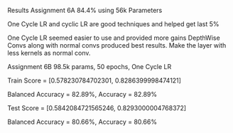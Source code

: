 Results
Assignment 6A
84.4% using 56k Parameters 

One Cycle LR and cyclic LR are good techniques and helped get last 5%

One Cycle LR seemed easier to use and provided more gains
DepthWise Convs along with normal convs produced best results. Make the layer with less kernels as normal conv.



Assignment 6B
98.5k params, 50 epochs, One Cycle LR

Train
Score =  [0.578230784702301, 0.8286399998474121]

Balanced Accuracy = 82.89%, 
Accuracy = 82.89%

Test
Score =  [0.5842084721565246, 0.8293000004768372]

Balanced Accuracy = 80.66%,
Accuracy = 80.66%
